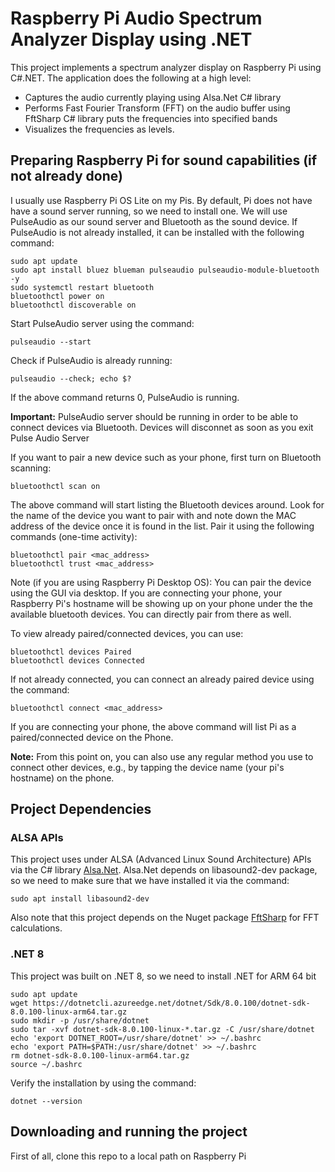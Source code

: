 # Raspberry Pi Audio Spectrum Analyzer Display using .NET
This project implements a spectrum analyzer display on Raspberry Pi using C#.NET. The application does the following at a high level:
- Captures the audio currently playing using Alsa.Net C# library
- Performs Fast Fourier Transform (FFT) on the audio buffer using FftSharp C# library puts the frequencies into specified bands
- Visualizes the frequencies as levels.   

## Preparing Raspberry Pi for sound capabilities (if not already done)

I usually use Raspberry Pi OS Lite on my Pis. By default, Pi does not have have a sound server running, so we need to install one.  We will use PulseAudio as our sound server and Bluetooth as the sound device. If PulseAudio is not already installed, it can be installed with the following command:

```
sudo apt update
sudo apt install bluez blueman pulseaudio pulseaudio-module-bluetooth -y 
sudo systemctl restart bluetooth
bluetoothctl power on
bluetoothctl discoverable on
```

Start PulseAudio server using the command:
```
pulseaudio --start
```

Check if PulseAudio is already running:
```
pulseaudio --check; echo $?
```
If the above command returns 0, PulseAudio is running.

**Important:**  PulseAudio server should be running in order to be able to connect devices via Bluetooth.  Devices will disconnet as soon as you exit Pulse Audio Server


If you want to pair a new device such as your phone, first turn on Bluetooth scanning:
```
bluetoothctl scan on
```
The above command will start listing the Bluetooth devices around.  Look for the name of the device you want to pair with and note down the MAC address of the device once it is found in the list.  Pair it using the following commands (one-time activity):
```
bluetoothctl pair <mac_address>
bluetoothctl trust <mac_address>
```

Note (if you are using Raspberry Pi Desktop OS):  You can pair the device using the GUI via desktop.  If you are connecting your phone, your Raspberry Pi's hostname will be showing up on your phone under the the available bluetooth devices.  You can directly pair from there as well. 

To view already paired/connected devices, you can use:
```
bluetoothctl devices Paired
bluetoothctl devices Connected
``` 

If not already connected, you can connect an already paired device using the command:
```
bluetoothctl connect <mac_address>
```
If you are connecting your phone, the above command will list Pi as a paired/connected device on the Phone. 

**Note:** From this point on, you can also use any regular method you use to connect other devices, e.g., by tapping the device name (your pi's hostname) on the phone. 

## Project Dependencies
### ALSA APIs
This project uses under ALSA (Advanced Linux Sound Architecture) APIs via the C# library [Alsa.Net](https://www.nuget.org/packages/Alsa.Net).  Alsa.Net depends on libasound2-dev package, so we need to make sure that we have installed it via the command:
```
sudo apt install libasound2-dev
```

Also note that this project depends on the Nuget package [FftSharp](https://www.nuget.org/packages/FftSharp) for FFT calculations.

### .NET 8
This project was built on .NET 8, so we need to install .NET for ARM 64 bit
```
sudo apt update
wget https://dotnetcli.azureedge.net/dotnet/Sdk/8.0.100/dotnet-sdk-8.0.100-linux-arm64.tar.gz
sudo mkdir -p /usr/share/dotnet
sudo tar -xvf dotnet-sdk-8.0.100-linux-*.tar.gz -C /usr/share/dotnet
echo 'export DOTNET_ROOT=/usr/share/dotnet' >> ~/.bashrc
echo 'export PATH=$PATH:/usr/share/dotnet' >> ~/.bashrc
rm dotnet-sdk-8.0.100-linux-arm64.tar.gz
source ~/.bashrc
```
Verify the installation by using the command:
```
dotnet --version
```

## Downloading and running the project
First of all, clone this repo to a local path on Raspberry Pi

```

```


